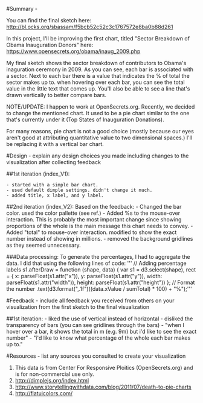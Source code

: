 
#Summary -

You can find the final sketch here: 
http://bl.ocks.org/sbassam/f5bcb52c52c3c1767572e8ba0b88d261



In this project, I'll be improving the first chart, titled "Sector Breakdown of Obama Inauguration Donors" here: 
https://www.opensecrets.org/obama/inaug_2009.php

My final sketch shows the sector breakdown of contributors to Obama's inaguration ceremony in 2009. As you can see, 
each bar is associated with a sector. Next to each bar there is a value that indicates the % of total the sector makes up to. when hovering over each bar, you can see the total value in the little text that comes up. You'll also be able to see a line that's drawn vertically to better compare bars. 
 

NOTE/UPDATE: I happen to work at OpenSecrets.org. Recently, we decided to change the mentioned chart. It used to be a pie chart similar to the one that's currently under it (Top States of Inauguration Donations). 

For many reasons, pie chart is not a good choice (mostly because our eyes aren't good at attributing quantitative value to two dimensional spaces.) I'll be replacing it with a vertical bar chart. 


#Design - explain any design choices you made including changes to the visualization after collecting feedback

##1st iteration (index_V1):

	- started with a simple bar chart. 
	- used default dimple settings. didn't change it much.
	- added title, x label, and y label.

##2nd iteration (index_V2):
Based on the feedback:
	- Changed the bar color. used the color pallette (see ref.)
	- Added %s to the mouse-over interaction. This is probably the most important change since showing proportions of 	the whole is the main message this chart needs to convey.
	- Added "total" to mouse-over interaction. modified to show the exact number instead of showing in millions. 
	- removed the background gridlines as they seemed unnecessary.

###Data processing: To generate the percentages, I had to aggregate the data. I did that using the following lines of code:
'''
// Adding percentage labels
          s1.afterDraw = function (shape, data) {
            var s1 = d3.select(shape),
            rect = {
              x: parseFloat(s1.attr("x")),
              y: parseFloat(s1.attr("y")),
              width: parseFloat(s1.attr("width")),
              height: parseFloat(s1.attr("height"))
            };
// Format the number
                .text(d3.format(",.1f")((data.xValue / sumTotal) * 100) + "%");'''


#Feedback - include all feedback you received from others on your visualization from the first sketch to the final visualization

##1st iteration:
	- liked the use of vertical instead of horizontal
	- disliked the transparency of bars (you can see gridlines through the bars)
	- "when I hover over a bar, it shows the total in m (e.g. 9m) but i'd like to see the exact number"
	- "i'd like to know what percentage of the whole each bar makes up to."

#Resources - list any sources you consulted to create your visualization

1) This data is from Center For Responsive Ploitics (OpenSecrets.org) and is for non-commercial use only.
2) http://dimplejs.org/index.html
3) http://www.storytellingwithdata.com/blog/2011/07/death-to-pie-charts
4) http://flatuicolors.com/
